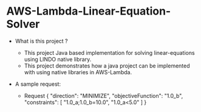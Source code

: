 # AWS-Lambda-Linear-Equation-Solver
* What is this project ?
    - This project Java based implementation for solving linear-equations using LINDO native library.
    - This project demonstrates how a java project can be implemented with using native libraries in AWS-Lambda.

* A sample request:
    - Request
    { 
	"direction": "MINIMIZE",
	"objectiveFunction": "1.0_b",
	"constraints": [ 
		"1.0_a;1.0_b=10.0",
		"1.0_a<5.0"
	] 
    }
